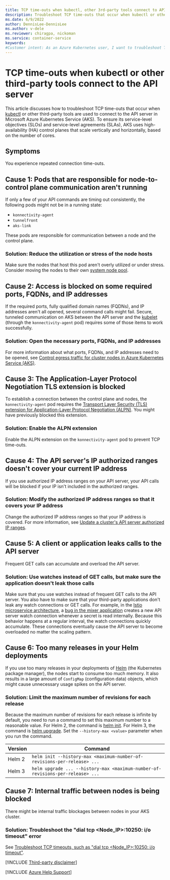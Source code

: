 ```yaml
---
title: TCP time-outs when kubectl, other 3rd-party tools connect to API
description: Troubleshoot TCP time-outs that occur when kubectl or other third-party tools connect to the API server in Azure Kubernetes Service (AKS).
ms.date: 6/9/2022
author: DennisLee-DennisLee
ms.author: v-dele
ms.reviewer: chiragpa, nickoman
ms.service: container-service
keywords:
#Customer intent: As an Azure Kubernetes user, I want to troubleshoot TCP connection time-outs that occur when kubectl or other third-party tools connect to the API server so that my Azure Kubernetes Service (AKS) cluster operates successfully.
---
```

# TCP time-outs when kubectl or other third-party tools connect to the API server

This article discusses how to troubleshoot TCP time-outs that occur when [kubectl](https://kubernetes.io/docs/reference/kubectl/) or other third-party tools are used to connect to the API server in Microsoft Azure Kubernetes Service (AKS). To ensure its service-level objectives (SLOs) and service-level agreements (SLAs), AKS uses high-availability (HA) control planes that scale vertically and horizontally, based on the number of cores.

## Symptoms

You experience repeated connection time-outs.

## Cause 1: Pods that are responsible for node-to-control plane communication aren't running

If only a few of your API commands are timing out consistently, the following pods might not be in a running state:

- `konnectivity-agent`
- `tunnelfront`
- `aks-link`

These pods are responsible for communication between a node and the control plane.

### Solution: Reduce the utilization or stress of the node hosts

Make sure the nodes that host this pod aren't overly utilized or under stress. Consider moving the nodes to their own [system node pool](/azure/aks/use-system-pools).

## Cause 2: Access is blocked on some required ports, FQDNs, and IP addresses

If the required ports, fully qualified domain names (FQDNs), and IP addresses aren't all opened, several command calls might fail. Secure, tunneled communication on AKS between the API server and the [kubelet](https://kubernetes.io/docs/reference/command-line-tools-reference/kubelet/) (through the `konnectivity-agent` pod) requires some of those items to work successfully.

### Solution: Open the necessary ports, FQDNs, and IP addresses

For more information about what ports, FQDNs, and IP addresses need to be opened, see [Control egress traffic for cluster nodes in Azure Kubernetes Service (AKS)](/azure/aks/limit-egress-traffic).

## Cause 3: The Application-Layer Protocol Negotiation TLS extension is blocked

To establish a connection between the control plane and nodes, the `konnectivity-agent` pod requires the [Transport Layer Security (TLS) extension for Application-Layer Protocol Negotiation (ALPN)](https://datatracker.ietf.org/doc/html/rfc7301). You might have previously blocked this extension.

### Solution: Enable the ALPN extension

Enable the ALPN extension on the `konnectivity-agent` pod to prevent TCP time-outs.

## Cause 4: The API server's IP authorized ranges doesn't cover your current IP address

If you use authorized IP address ranges on your API server, your API calls will be blocked if your IP isn't included in the authorized ranges.

### Solution: Modify the authorized IP address ranges so that it covers your IP address

Change the authorized IP address ranges so that your IP address is covered. For more information, see [Update a cluster's API server authorized IP ranges](/azure/aks/api-server-authorized-ip-ranges#update-a-clusters-api-server-authorized-ip-ranges).

## Cause 5: A client or application leaks calls to the API server

Frequent GET calls can accumulate and overload the API server.

### Solution: Use watches instead of GET calls, but make sure the application doesn't leak those calls

Make sure that you use watches instead of frequent GET calls to the API server. You also have to make sure that your third-party applications don't leak any watch connections or GET calls. For example, in the [Istio microservice architecture](https://istio-releases.github.io/v0.1/docs/concepts/what-is-istio/overview.html), a [bug in the mixer application](https://github.com/istio/istio/issues/19481) creates a new API server watch connection whenever a secret is read internally. Because this behavior happens at a regular interval, the watch connections quickly accumulate. These connections eventually cause the API server to become overloaded no matter the scaling pattern.

## Cause 6: Too many releases in your Helm deployments

If you use too many releases in your deployments of [Helm](https://helm.sh/) (the Kubernetes package manager), the nodes start to consume too much memory. It also results in a large amount of `ConfigMap` (configuration data) objects, which might cause unnecessary usage spikes on the API server.

### Solution: Limit the maximum number of revisions for each release

Because the maximum number of revisions for each release is infinite by default, you need to run a command to set this maximum number to a reasonable value. For Helm 2, the command is [helm init](https://v2.helm.sh/docs/helm/#helm-init). For Helm 3, the command is [helm upgrade](https://helm.sh/docs/helm/helm_upgrade/). Set the `--history-max <value>` parameter when you run the command.

| Version | Command                                                                        |
|---------|--------------------------------------------------------------------------------|
| Helm 2  | `helm init --history-max <maximum-number-of-revisions-per-release> ...`        |
| Helm 3  | `helm upgrade ... --history-max <maximum-number-of-revisions-per-release> ...` |

## Cause 7: Internal traffic between nodes is being blocked

There might be internal traffic blockages between nodes in your AKS cluster.

### Solution: Troubleshoot the "dial tcp <Node_IP>:10250: i/o timeout" error

See [Troubleshoot TCP timeouts, such as "dial tcp <Node_IP>:10250: i/o timeout"](tcp-timeouts-dial-tcp-nodeip-10250-io-timeout.md).

[!INCLUDE [Third-party disclaimer](../../includes/third-party-disclaimer.md)]

[!INCLUDE [Azure Help Support](../../includes/azure-help-support.md)]

